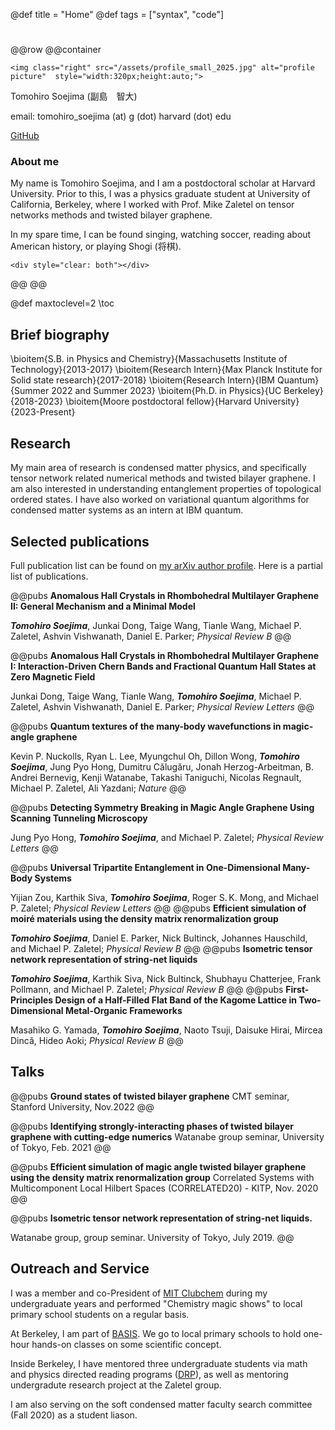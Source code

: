 @def title = "Home"
@def tags = ["syntax", "code"]

# 


@@row
@@container
~~~
<img class="right" src="/assets/profile_small_2025.jpg" alt="profile picture"  style="width:320px;height:auto;">
~~~
Tomohiro Soejima (副島　智大)

email: tomohiro_soejima (at) g (dot) harvard (dot) edu

[GitHub](https://github.com/tomohiro-soejima)
### About me
My name is Tomohiro Soejima, and I am a postdoctoral scholar at Harvard University.
Prior to this, I was a physics graduate student at University of California, Berkeley, where I worked with Prof. Mike Zaletel on tensor networks methods and twisted bilayer graphene.

In my spare time, I can be found singing, watching soccer, reading about American history, or playing Shogi (将棋).

~~~
<div style="clear: both"></div>      
~~~
@@
@@

@def maxtoclevel=2
\toc <!-- you can use \toc as well -->

## Brief biography

\bioitem{S.B. in Physics and Chemistry}{Massachusetts Institute of Technology}{2013-2017}
\bioitem{Research Intern}{Max Planck Institute for Solid state research}{2017-2018}
\bioitem{Research Intern}{IBM Quantum}{Summer 2022 and Summer 2023}
\bioitem{Ph.D. in Physics}{UC Berkeley}{2018-2023}
\bioitem{Moore postdoctoral fellow}{Harvard University}{2023-Present}

##  Research

My main area of research is condensed matter physics, and specifically tensor network related numerical methods and twisted bilayer graphene.
I am also interested in understanding entanglement properties of topological ordered states.
I have also worked on variational quantum algorithms for condensed matter systems as an intern at IBM quantum. 

## Selected publications

Full publication list can be found on [my arXiv author profile](https://arxiv.org/a/soejima_t_1.html). Here is a partial list of publications.

@@pubs **Anomalous Hall Crystals in Rhombohedral Multilayer Graphene II: General Mechanism and a Minimal Model**

**_Tomohiro Soejima_**, Junkai Dong, Taige Wang, Tianle Wang, Michael P. Zaletel, Ashvin Vishwanath, Daniel E. Parker; _Physical Review B_
@@

@@pubs **Anomalous Hall Crystals in Rhombohedral Multilayer Graphene I: Interaction-Driven Chern Bands and Fractional Quantum Hall States at Zero Magnetic Field**

Junkai Dong, Taige Wang, Tianle Wang, **_Tomohiro Soejima_**, Michael P. Zaletel, Ashvin Vishwanath, Daniel E. Parker; _Physical Review Letters_
@@

@@pubs **Quantum textures of the many-body wavefunctions in magic-angle graphene**

Kevin P. Nuckolls, Ryan L. Lee, Myungchul Oh, Dillon Wong, **_Tomohiro Soejima_**, Jung Pyo Hong, Dumitru Călugăru, Jonah Herzog-Arbeitman, B. Andrei Bernevig, Kenji Watanabe, Takashi Taniguchi, Nicolas Regnault, Michael P. Zaletel, Ali Yazdani; _Nature_ @@

@@pubs **Detecting Symmetry Breaking in Magic Angle Graphene Using Scanning Tunneling Microscopy**

Jung Pyo Hong, **_Tomohiro Soejima_**, and Michael P. Zaletel; _Physical Review Letters_ @@

@@pubs **Universal Tripartite Entanglement in One-Dimensional Many-Body Systems**

Yijian Zou, Karthik Siva, **_Tomohiro Soejima_**, Roger S. K. Mong, and Michael P. Zaletel;
_Physical Review Letters_ @@
@@pubs **Efficient simulation of moiré materials using the density matrix renormalization group**

**_Tomohiro Soejima_**, Daniel E. Parker, Nick Bultinck, Johannes Hauschild, and Michael P. Zaletel; _Physical Review B_ @@
@@pubs **Isometric tensor network representation of string-net liquids**


**_Tomohiro Soejima_**, Karthik Siva, Nick Bultinck, Shubhayu Chatterjee, Frank Pollmann, and Michael P. Zaletel; _Physical Review B_ @@
@@pubs **First-Principles Design of a Half-Filled Flat Band of the Kagome Lattice in Two-Dimensional Metal-Organic Frameworks**

Masahiko G. Yamada, **_Tomohiro Soejima_**, Naoto Tsuji, Daisuke Hirai, Mircea Dincă, Hideo Aoki; _Physical Review B_ @@

## Talks

@@pubs
**Ground states of twisted bilayer graphene**
CMT seminar, Stanford University, Nov.2022
@@

@@pubs
**Identifying strongly-interacting phases of twisted bilayer graphene with cutting-edge numerics**
Watanabe group seminar, University of Tokyo, Feb. 2021
@@

@@pubs
**Efficient simulation of magic angle twisted bilayer graphene using the density matrix renormalization
group**
Correlated Systems with Multicomponent Local Hilbert Spaces (CORRELATED20) -
KITP, Nov. 2020
@@

@@pubs **Isometric tensor network representation of string-net liquids.**

 Watanabe group, group seminar. University of Tokyo, July 2019.
@@

## Outreach and Service

I was a member and co-President of [MIT Clubchem](https://www.youtube.com/watch?v=tCmNu9vNcyI&feature=youtu.be) during my undergraduate years and performed "Chemistry magic shows" to local primary school students on a regular basis.

At Berkeley, I am part of [BASIS](https://www.crscience.org/outreach/basis/). We go to local primary schools to hold one-hour hands-on classes on some scientific concept.

Inside Berkeley, I have mentored three undergraduate students via math and physics directed reading programs ([DRP](https://berkeleyphysicsdrp.wixsite.com/physicsberkeleydrp#:~:text=The%20Berkeley%20Physics%20Directed%20Reading,graduate%20student%20in%20the%20department.)), as well as mentoring undergradute research project at the Zaletel group.

I am also serving on the soft condensed matter faculty search committee (Fall 2020) as a student liason.
